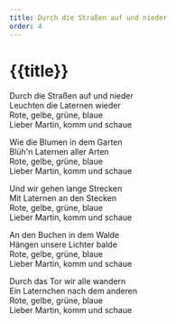 ```yaml
---
title: Durch die Straßen auf und nieder
order: 4
---
```


# {{title}}

Durch die Straßen auf und nieder<br>
Leuchten die Laternen wieder<br>
Rote, gelbe, grüne, blaue<br>
Lieber Martin, komm und schaue<br>

Wie die Blumen in dem Garten<br>
Blüh'n Laternen aller Arten<br>
Rote, gelbe, grüne, blaue<br>
Lieber Martin, komm und schaue<br>

Und wir gehen lange Strecken<br>
Mit Laternen an den Stecken<br>
Rote, gelbe, grüne, blaue<br>
Lieber Martin, komm und schaue<br>

An den Buchen in dem Walde<br>
Hängen unsere Lichter balde<br>
Rote, gelbe, grüne, blaue<br>
Lieber Martin, komm und schaue<br>

Durch das Tor wir alle wandern<br>
Ein Laternchen nach dem anderen<br>
Rote, gelbe, grüne, blaue<br>
Lieber Martin, komm und schaue<br>
